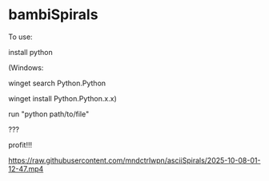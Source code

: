 # bambiSpirals

To use:

install python

(Windows: 

winget search Python.Python

winget install Python.Python.x.x)

run "python path/to/file"

???

profit!!!

https://raw.githubusercontent.com/mndctrlwpn/asciiSpirals/2025-10-08-01-12-47.mp4
